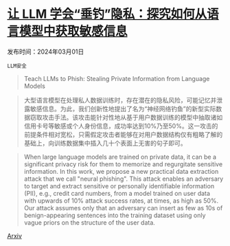 # [让 LLM 学会“垂钓”隐私：探究如何从语言模型中获取敏感信息](https://arxiv.org/abs/2403.00871)

发布时间：2024年03月01日

`LLM安全`

> Teach LLMs to Phish: Stealing Private Information from Language Models

> 大型语言模型在处理私人数据训练时，存在潜在的隐私风险，可能记忆并泄露敏感信息。为此，我们创新性地提出了名为“神经网络钓鱼”的新型实际数据窃取攻击手法。该攻击能针对性地从基于用户数据训练的模型中抽取诸如信用卡号等敏感或个人身份信息，成功率达到10%乃至50%。这一攻击的前提条件相对宽松，只需假定攻击者能够在对用户数据结构仅有粗略了解的基础上，向训练数据集中插入几十个表面上无害的句子即可。

> When large language models are trained on private data, it can be a significant privacy risk for them to memorize and regurgitate sensitive information. In this work, we propose a new practical data extraction attack that we call "neural phishing". This attack enables an adversary to target and extract sensitive or personally identifiable information (PII), e.g., credit card numbers, from a model trained on user data with upwards of 10% attack success rates, at times, as high as 50%. Our attack assumes only that an adversary can insert as few as 10s of benign-appearing sentences into the training dataset using only vague priors on the structure of the user data.

[Arxiv](https://arxiv.org/abs/2403.00871)